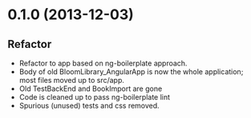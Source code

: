 # 0.1.0 (2013-12-03)

## Refactor

* Refactor to app based on ng-boilerplate approach.
* Body of old BloomLibrary_AngularApp is now the whole application; most files moved up to src/app.
* Old TestBackEnd and BookImport are gone
* Code is cleaned up to pass ng-boilerplate lint
* Spurious (unused) tests and css removed.

